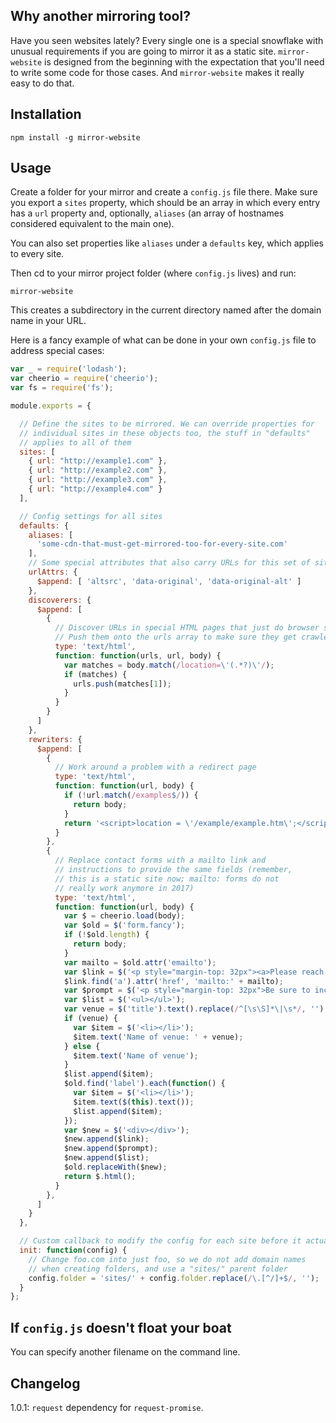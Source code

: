 ## Why another mirroring tool?

Have you seen websites lately? Every single one is a special snowflake with unusual requirements if you are going to mirror it as a static site. `mirror-website` is designed from the beginning with the expectation that you'll need to write some code for those cases. And `mirror-website` makes it really easy to do that.

## Installation

`npm install -g mirror-website`

## Usage

Create a folder for your mirror and create a `config.js` file there. Make sure you export a `sites` property, which should be an array in which every entry has a `url` property and, optionally, `aliases` (an array of hostnames considered equivalent to the main one).

You can also set properties like `aliases` under a `defaults` key, which applies to every site.

Then cd to your mirror project folder (where `config.js` lives) and run:

`mirror-website`

This creates a subdirectory in the current directory named after the domain name in your URL.

Here is a fancy example of what can be done in your own `config.js` file to address special cases:

```javascript
var _ = require('lodash');
var cheerio = require('cheerio');
var fs = require('fs');

module.exports = {

  // Define the sites to be mirrored. We can override properties for
  // individual sites in these objects too, the stuff in "defaults"
  // applies to all of them
  sites: [
    { url: "http://example1.com" },
    { url: "http://example2.com" },
    { url: "http://example3.com" },
    { url: "http://example4.com" }
  ],

  // Config settings for all sites
  defaults: {
    aliases: [
      'some-cdn-that-must-get-mirrored-too-for-every-site.com'
    ],
    // Some special attributes that also carry URLs for this set of sites
    urlAttrs: {
      $append: [ 'altsrc', 'data-original', 'data-original-alt' ]
    },
    discoverers: {
      $append: [
        {
          // Discover URLs in special HTML pages that just do browser side redirects.
          // Push them onto the urls array to make sure they get crawled
          type: 'text/html',
          function: function(urls, url, body) {
            var matches = body.match(/location=\'(.*?)\'/);
            if (matches) {
              urls.push(matches[1]);
            }
          }
        }
      ]
    },
    rewriters: {
      $append: [
        {
          // Work around a problem with a redirect page
          type: 'text/html',
          function: function(url, body) {
            if (!url.match(/examples$/)) {
              return body;
            }
            return '<script>location = \'/example/example.htm\';</script>';
          }
        },
        {
          // Replace contact forms with a mailto link and
          // instructions to provide the same fields (remember,
          // this is a static site now; mailto: forms do not
          // really work anymore in 2017)
          type: 'text/html',
          function: function(url, body) {
            var $ = cheerio.load(body);
            var $old = $('form.fancy');
            if (!$old.length) {
              return body;
            }
            var mailto = $old.attr('emailto');
            var $link = $('<p style="margin-top: 32px"><a>Please reach out via email to ' + mailto + '.</a></p>');
            $link.find('a').attr('href', 'mailto:' + mailto);
            var $prompt = $('<p style="margin-top: 32px">Be sure to include the following information:</p>');
            var $list = $('<ul></ul>');
            var venue = $('title').text().replace(/^[\s\S]*\|\s*/, '');
            if (venue) {
              var $item = $('<li></li>');
              $item.text('Name of venue: ' + venue);
            } else {
              $item.text('Name of venue');
            }
            $list.append($item);
            $old.find('label').each(function() {
              var $item = $('<li></li>');
              $item.text($(this).text());
              $list.append($item);
            });
            var $new = $('<div></div>');
            $new.append($link);
            $new.append($prompt);
            $new.append($list);
            $old.replaceWith($new);
            return $.html();
          }
        },
      ]
    }
  },

  // Custom callback to modify the config for each site before it actually gets mirrored
  init: function(config) {
    // Change foo.com into just foo, so we do not add domain names
    // when creating folders, and use a "sites/" parent folder
    config.folder = 'sites/' + config.folder.replace(/\.[^/]+$/, '');
  }
};
```

## If `config.js` doesn't float your boat

You can specify another filename on the command line.

## Changelog

1.0.1: `request` dependency for `request-promise`.

